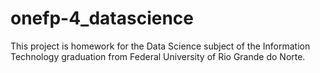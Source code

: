 # onefp-4_datascience
This project is homework for the Data Science subject of the Information Technology graduation from Federal University of Rio Grande do Norte.

